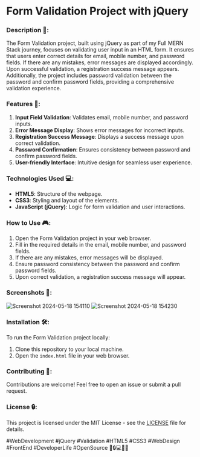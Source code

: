# Form Validation Project with jQuery

### Description 🚀:
The Form Validation project, built using jQuery as part of my Full MERN Stack journey, focuses on validating user input in an HTML form. It ensures that users enter correct details for email, mobile number, and password fields. If there are any mistakes, error messages are displayed accordingly. Upon successful validation, a registration success message appears. Additionally, the project includes password validation between the password and confirm password fields, providing a comprehensive validation experience.

### Features 🌟:
1. **Input Field Validation**: Validates email, mobile number, and password inputs.
2. **Error Message Display**: Shows error messages for incorrect inputs.
3. **Registration Success Message**: Displays a success message upon correct validation.
4. **Password Confirmation**: Ensures consistency between password and confirm password fields.
5. **User-friendly Interface**: Intuitive design for seamless user experience.

### Technologies Used 💻:
- **HTML5**: Structure of the webpage.
- **CSS3**: Styling and layout of the elements.
- **JavaScript (jQuery)**: Logic for form validation and user interactions.

### How to Use 🎮:
1. Open the Form Validation project in your web browser.
2. Fill in the required details in the email, mobile number, and password fields.
3. If there are any mistakes, error messages will be displayed.
4. Ensure password consistency between the password and confirm password fields.
5. Upon correct validation, a registration success message will appear.

### Screenshots 📸:

![Screenshot 2024-05-18 154110](https://github.com/kuldeep2300/Form-Validation/assets/155528947/5062dd6c-ac19-4a63-b977-bb2fbafc87fe)
![Screenshot 2024-05-18 154230](https://github.com/kuldeep2300/Form-Validation/assets/155528947/6536906f-06d5-451f-9c68-a8ef62c4ced6)

### Installation 🛠️:
To run the Form Validation project locally:
1. Clone this repository to your local machine.
2. Open the `index.html` file in your web browser.

### Contributing 🤝:
Contributions are welcome! Feel free to open an issue or submit a pull request.

### License 🔒:
This project is licensed under the MIT License - see the [LICENSE](LICENSE) file for details.

#WebDevelopment #jQuery #Validation #HTML5 #CSS3 #WebDesign #FrontEnd #DeveloperLife #OpenSource 🌟🔒💻🎨📝
